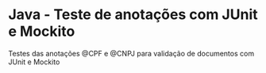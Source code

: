 # Java - Teste de anotações com JUnit e Mockito
Testes das anotações @CPF e @CNPJ para validação de documentos com JUnit e Mockito
